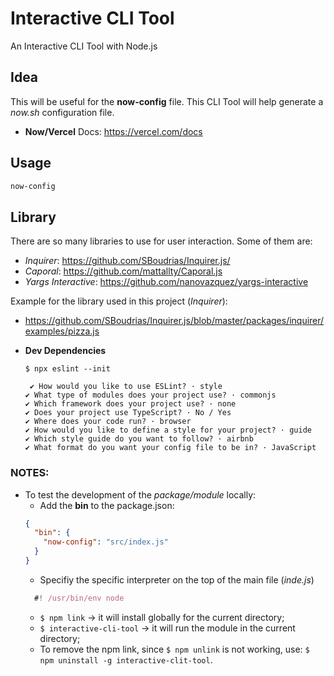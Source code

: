 # Interactive CLI Tool

An Interactive CLI Tool with Node.js

## Idea

This will be useful for the **now-config** file. This CLI Tool will help generate a _now.sh_ configuration file.

- **Now/Vercel** Docs: https://vercel.com/docs

## Usage

```sh
now-config
```

## Library

There are so many libraries to use for user interaction. Some of them are:

- _Inquirer_: https://github.com/SBoudrias/Inquirer.js/
- _Caporal_: https://github.com/mattallty/Caporal.js
- _Yargs Interactive_: https://github.com/nanovazquez/yargs-interactive

Example for the library used in this project (_Inquirer_):

- https://github.com/SBoudrias/Inquirer.js/blob/master/packages/inquirer/examples/pizza.js

- **Dev Dependencies**

  ```
  $ npx eslint --init

   ✔ How would you like to use ESLint? · style
  ✔ What type of modules does your project use? · commonjs
  ✔ Which framework does your project use? · none
  ✔ Does your project use TypeScript? · No / Yes
  ✔ Where does your code run? · browser
  ✔ How would you like to define a style for your project? · guide
  ✔ Which style guide do you want to follow? · airbnb
  ✔ What format do you want your config file to be in? · JavaScript
  ```

### NOTES:

- To test the development of the _package/module_ locally:
  - Add the **bin** to the package.json:
  ```json
  {
    "bin": {
      "now-config": "src/index.js"
    }
  }
  ```
  - Specifiy the specific interpreter on the top of the main file (_inde.js_)
  ```js
    #! /usr/bin/env node
  ```
  - `$ npm link` -> it will install globally for the current directory;
  - `$ interactive-cli-tool` -> it will run the module in the current directory;
  - To remove the npm link, since `$ npm unlink` is not working, use: `$ npm uninstall -g interactive-clit-tool`.
